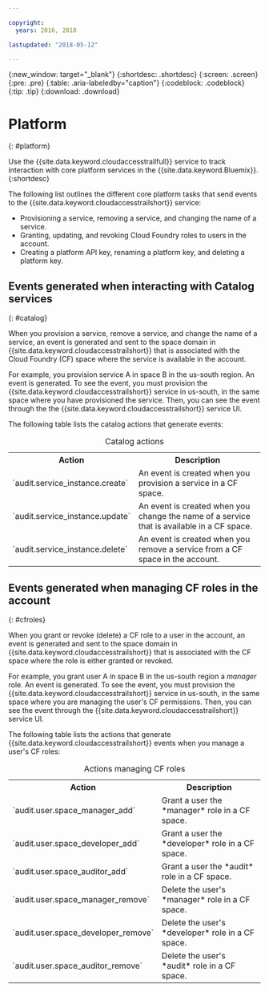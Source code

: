 ```yaml
---

copyright:
  years: 2016, 2018

lastupdated: "2018-05-12"

---
```


{:new_window: target="_blank"}
{:shortdesc: .shortdesc}
{:screen: .screen}
{:pre: .pre}
{:table: .aria-labeledby="caption"}
{:codeblock: .codeblock}
{:tip: .tip}
{:download: .download}


# Platform
{: #platform}

Use the {{site.data.keyword.cloudaccesstrailfull}} service to track interaction with core platform services in the {{site.data.keyword.Bluemix}}. 
{:shortdesc}


The following list outlines the different core platform tasks that send events to the {{site.data.keyword.cloudaccesstrailshort}} service: 

* Provisioning a service, removing a service, and changing the name of a service.
* Granting, updating, and revoking Cloud Foundry roles to users in the account.
* Creating a platform API key, renaming a platform key, and deleting a platform key.


## Events generated when interacting with Catalog services
{: #catalog}

When you provision a service, remove a service, and change the name of a service, an event is generated and sent to the space domain in {{site.data.keyword.cloudaccesstrailshort}} that is associated with the Cloud Foundry (CF) space where the service is available in the account. 

For example, you provision service A in space B in the us-south region. An event is generated. To see the event, you must provision the {{site.data.keyword.cloudaccesstrailshort}} service in us-south, in the same space where you have provisioned the service. Then, you can see the event through the the {{site.data.keyword.cloudaccesstrailshort}} service UI.

The following table lists the catalog actions that generate events:

<table>
  <caption>Catalog actions</caption>
  <tr>
    <th>Action</th>
	  <th>Description</th>
  <tr>
  <tr>
    <td>`audit.service_instance.create`</td>
	<td>An event is created when you provision a service in a CF space.</td>
  </tr>
  <tr>
    <td>`audit.service_instance.update`</td>
	<td>An event is created when you change the name of a service that is available in a CF space.</td>
  </tr>
  <tr>
    <td>`audit.service_instance.delete`</td>
	<td>An event is created when you remove a service from a CF space in the account.</td>
  </tr>
</table>


 	

## Events generated when managing CF roles in the account
{: #cfroles} 

When you grant or revoke (delete) a CF role to a user in the account, an event is generated and sent to the space domain in {{site.data.keyword.cloudaccesstrailshort}} that is associated with the CF space where the role is either granted or revoked. 

For example, you grant user A in space B in the us-south region a *manager* role. An event is generated. To see the event, you must provision the {{site.data.keyword.cloudaccesstrailshort}} service in us-south, in the same space where you are managing the user's CF permissions. Then, you can see the event through the {{site.data.keyword.cloudaccesstrailshort}} service UI.


The following table lists the actions that generate {{site.data.keyword.cloudaccesstrailshort}} events when you manage a user's CF roles:

<table>
  <caption>Actions managing CF roles</caption>
  <tr>
    <th>Action</th>
	<th>Description</th>
  <tr>
  <tr>
    <td>`audit.user.space_manager_add`</td>
	<td>Grant a user the *manager* role in a CF space.</td>
  </tr>
  <tr>
    <td>`audit.user.space_developer_add`</td>
	<td>Grant a user the *developer* role in a CF space.</td>
  </tr>
  <tr>
    <td>`audit.user.space_auditor_add`</td>
	<td>Grant a user the *audit* role in a CF space.</td>
  </tr>
  <tr>
    <td>`audit.user.space_manager_remove`</td>
	<td>Delete the user's *manager* role in a CF space.</td>
  </tr>
  <tr>
    <td>`audit.user.space_developer_remove`</td>
	<td>Delete the user's *developer* role in a CF space.</td>
  </tr>
  <tr>
    <td>`audit.user.space_auditor_remove`</td>
	<td>Delete the user's *audit* role in a CF space.</td>
  </tr>
</table>






	
 	
 	